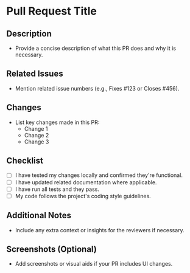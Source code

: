 # Pull Request Title

## Description
- Provide a concise description of what this PR does and why it is necessary.

## Related Issues
- Mention related issue numbers (e.g., Fixes #123 or Closes #456).

## Changes
- List key changes made in this PR:
  - Change 1
  - Change 2
  - Change 3

## Checklist
- [ ] I have tested my changes locally and confirmed they're functional.
- [ ] I have updated related documentation where applicable.
- [ ] I have run all tests and they pass.
- [ ] My code follows the project's coding style guidelines.

## Additional Notes
- Include any extra context or insights for the reviewers if necessary.

## Screenshots (Optional)
- Add screenshots or visual aids if your PR includes UI changes.
